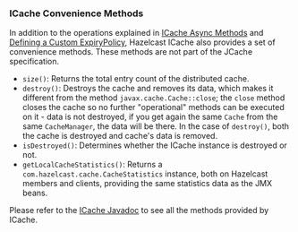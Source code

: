 
### ICache Convenience Methods

In addition to the operations explained in [ICache Async Methods](#icache-async-methods) and [Defining a Custom ExpiryPolicy](#defining-a-custom-expirypolicy), Hazelcast ICache also provides a set of convenience methods. These methods are not part of the JCache specification.

 - `size()`: Returns the total entry count of the distributed cache.
 - `destroy()`: Destroys the cache and removes its data, which makes it different from the method `javax.cache.Cache::close`; the `close` method closes the cache so no further "operational" methods can be executed on it - data is not destroyed, if you get again the same `Cache` from the same `CacheManager`, the data will be there. In the case of `destroy()`, both the cache is destroyed and cache's data is removed.
 - `isDestroyed()`: Determines whether the ICache instance is destroyed or not.
 - `getLocalCacheStatistics()`: Returns a `com.hazelcast.cache.CacheStatistics` instance, both on Hazelcast members and clients, providing the same statistics data as the JMX beans.

Please refer to the [ICache Javadoc](http://docs.hazelcast.org/docs/latest/javadoc/com/hazelcast/cache/ICache.html) to see all the methods provided by ICache.